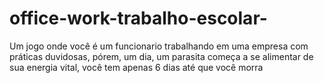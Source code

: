 # office-work-trabalho-escolar-
Um jogo onde você é um funcionario trabalhando em uma empresa com práticas duvidosas, pórem, um dia, um parasita começa a se alimentar de sua energia vital, você tem apenas 6 dias até que você morra
